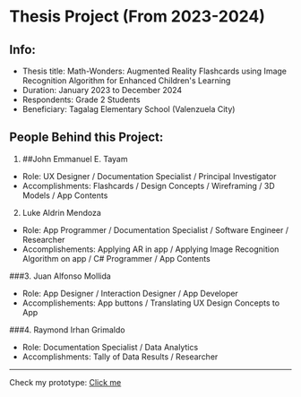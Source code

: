 # Thesis Project (From 2023-2024)
## Info:
- Thesis title: Math-Wonders: Augmented Reality Flashcards using Image Recognition Algorithm for Enhanced Children's Learning
- Duration: January 2023 to December 2024
- Respondents: Grade 2 Students
- Beneficiary: Tagalag Elementary School (Valenzuela City)

## People Behind this Project:
1. ##John Emmanuel E. Tayam
- Role: UX Designer / Documentation Specialist / Principal Investigator
- Accomplishments: Flashcards / Design Concepts / Wireframing / 3D Models / App Contents

2. Luke Aldrin Mendoza
- Role: App Programmer / Documentation Specialist / Software Engineer / Researcher
- Accomplishements: Applying AR in app / Applying Image Recognition Algorithm on app / C# Programmer / App Contents

###3. Juan Alfonso Mollida
- Role: App Designer / Interaction Designer / App Developer
- Accomplishements: App buttons / Translating UX Design Concepts to App

###4. Raymond Irhan Grimaldo
- Role: Documentation Specialist / Data Analytics
- Accomplishments: Tally of Data Results / Researcher
---
Check my prototype:
[Click me](https://drive.google.com/file/d/1QWMzd68s60ZssnuuCsKc-06u3KobvZim/view?usp=sharing)
